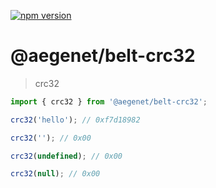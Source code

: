 [![npm version](https://img.shields.io/npm/v/@aegenet/belt-crc32.svg)](https://www.npmjs.com/package/@aegenet/belt-crc32)
<br>

# @aegenet/belt-crc32

> crc32

```typescript
import { crc32 } from '@aegenet/belt-crc32';

crc32('hello'); // 0xf7d18982

crc32(''); // 0x00

crc32(undefined); // 0x00

crc32(null); // 0x00
```
